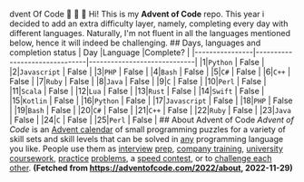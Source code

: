 dvent Of Code :christmas_tree: :santa: :gift:  Hi! This is my **Advent of Code** repo. This year i decided to add an extra difficulty layer, namely, completing every day with different languages. Naturally, I'm not fluent in all the languages mentioned below, hence it will indeed be challenging.    ## Days, languages and completion status  |     Day           |Language                         |Complete?                      | |----------------|-------------------------------|-----------------------------| |1|`Python`            |      False      | |2|`Javascript`            |      False      | |3|`PHP`            |      False      | |4|`Bash`            |      False      | |5|`C#`            |      False      | |6|`C++`            |      False      | |7|`Ruby`            |      False      | |8|`Java`            |      False      | |9|`C`            |      False      | |10|`Perl`            |      False      | |11|`Scala`            |      False      | |12|`Lua`            |      False      | |13|`Rust`            |      False      | |14|`Swift`            |      False      | |15|`Kotlin`            |      False      | |16|`Python`            |      False      | |17|`Javascript`            |      False      | |18|`PHP`            |      False      | |19|`Bash`            |      False      | |20|`C#`            |      False      | |21|`C++`            |      False      | |22|`Ruby`            |      False      | |23|`Java`            |      False      | |24|`C`            |      False      | |25|`Perl`            |      False      |    ## About Advent of Code _Advent of Code_ is an [Advent calendar](https://en.wikipedia.org/wiki/Advent_calendar) of small programming puzzles for a variety of skill sets and skill levels that can be solved in [any](https://github.com/search?q=advent+of+code) programming language you like. People use them as [interview](https://y3l2n.com/2018/05/09/interview-prep-advent-of-code/) [prep](https://twitter.com/dznqbit/status/1037607793144938497), [company training](https://twitter.com/pgoultiaev/status/950805811583963137), [university](https://gitlab.com/imhoffman/fa19b4-mat3006/wikis/home) [coursework](https://gribblelab.org/teaching/scicomp2021/index.html), [practice](https://twitter.com/mrdanielklein/status/936267621468483584) [problems](https://comp215.blogs.rice.edu/), a [speed contest](https://adventofcode.com/leaderboard), or to [challenge each other](https://www.reddit.com/r/adventofcode/search?q=flair%3Aupping&restrict_sr=on).  **(Fetched from https://adventofcode.com/2022/about, 2022-11-29)**   
